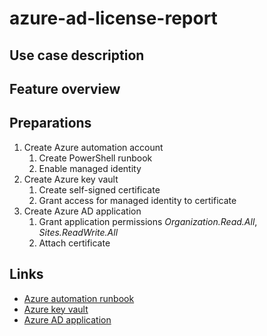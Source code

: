 # azure-ad-license-report

## Use case description

## Feature overview

## Preparations
1. Create Azure automation account
   1. Create PowerShell runbook
   2. Enable managed identity
2. Create Azure key vault
   1. Create self-signed certificate
   2. Grant access for managed identity to certificate
3. Create Azure AD application
   1. Grant application permissions _Organization.Read.All_, _Sites.ReadWrite.All_
   2. Attach certificate

## Links
- [Azure automation runbook](https://docs.microsoft.com/en-us/azure/automation/quickstarts/create-account-portal)
- [Azure key vault](https://docs.microsoft.com/en-us/azure/key-vault/general/quick-create-portal)
- [Azure AD application](https://docs.microsoft.com/en-us/azure/active-directory/develop/quickstart-register-app)
